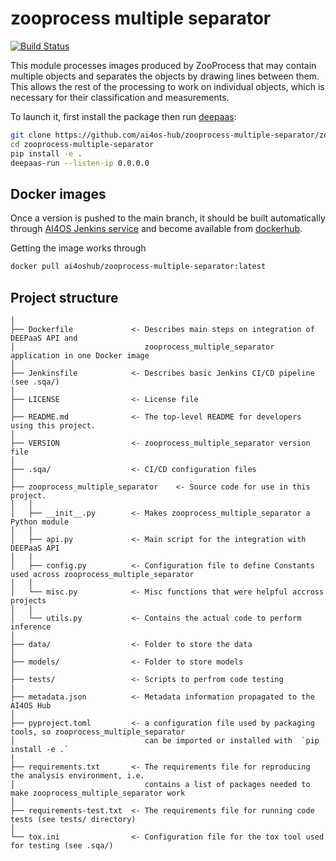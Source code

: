 # zooprocess multiple separator
[![Build Status](https://jenkins.services.ai4os.eu/buildStatus/icon?job=AI4OS-hub/zooprocess-multiple-separator/main)](https://jenkins.services.ai4os.eu/job/AI4OS-hub/job/zooprocess-multiple-separator/job/main/)

This module processes images produced by ZooProcess that may contain multiple objects and separates the objects by drawing lines between them. This allows the rest of the processing to work on individual objects, which is necessary for their classification and measurements.

To launch it, first install the package then run [deepaas](https://github.com/ai4os/DEEPaaS):
```bash
git clone https://github.com/ai4os-hub/zooprocess-multiple-separator/zooprocess-multiple-separator
cd zooprocess-multiple-separator
pip install -e .
deepaas-run --listen-ip 0.0.0.0
```

## Docker images

Once a version is pushed to the main branch, it should be built automatically through [AI4OS Jenkins service](https://jenkins.services.ai4os.eu/job/AI4OS-hub/job/zooprocess-multiple-separator/) and become available from [dockerhub](https://hub.docker.com/r/ai4oshub/zooprocess-multiple-separator/tags).

Getting the image works through
```bash
docker pull ai4oshub/zooprocess-multiple-separator:latest
```

## Project structure
```
│
├── Dockerfile             <- Describes main steps on integration of DEEPaaS API and
│                             zooprocess_multiple_separator application in one Docker image
│
├── Jenkinsfile            <- Describes basic Jenkins CI/CD pipeline (see .sqa/)
│
├── LICENSE                <- License file
│
├── README.md              <- The top-level README for developers using this project.
│
├── VERSION                <- zooprocess_multiple_separator version file
│
├── .sqa/                  <- CI/CD configuration files
│
├── zooprocess_multiple_separator    <- Source code for use in this project.
│   │
│   ├── __init__.py        <- Makes zooprocess_multiple_separator a Python module
│   │
│   ├── api.py             <- Main script for the integration with DEEPaaS API
│   |
│   ├── config.py          <- Configuration file to define Constants used across zooprocess_multiple_separator
│   │
│   └── misc.py            <- Misc functions that were helpful accross projects
│   │
│   └── utils.py           <- Contains the actual code to perform inference
│
├── data/                  <- Folder to store the data
│
├── models/                <- Folder to store models
│   
├── tests/                 <- Scripts to perfrom code testing
|
├── metadata.json          <- Metadata information propagated to the AI4OS Hub
│
├── pyproject.toml         <- a configuration file used by packaging tools, so zooprocess_multiple_separator
│                             can be imported or installed with  `pip install -e .`                             
│
├── requirements.txt       <- The requirements file for reproducing the analysis environment, i.e.
│                             contains a list of packages needed to make zooprocess_multiple_separator work
│
├── requirements-test.txt  <- The requirements file for running code tests (see tests/ directory)
│
└── tox.ini                <- Configuration file for the tox tool used for testing (see .sqa/)
```
